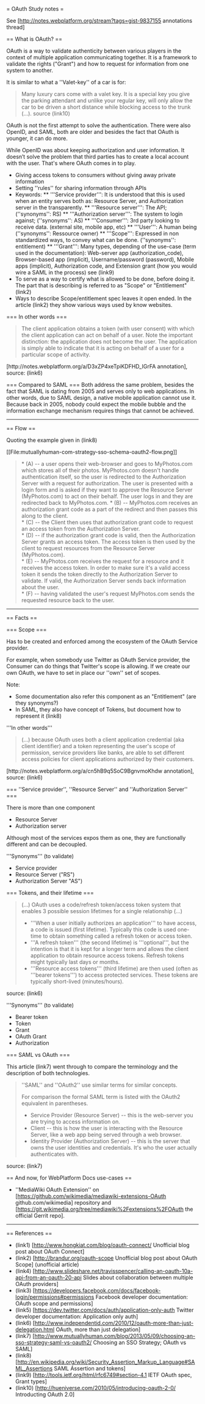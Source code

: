 = OAuth Study notes =

See [http://notes.webplatform.org/stream?tags=gist-9837155 annotations thread]

== What is OAuth? ==

OAuth is a way to validate authenticity between various players in the context of multiple application communicating together. It is a framework to validate the rights ("Grant") and how to  request for information from one system to another.

It is similar to what a ''Valet-key'' of a car is for:
> Many luxury cars come with a valet key. It is a special key you give the parking attendant and unlike your regular key, will only allow the car to be driven a short distance while blocking access to the trunk (...).
source (link10)

OAuth is not the first attempt to solve the authentication. There were also OpenID, and SAML, both are older and besides the fact that OAuth is younger, it can do more. 

While OpenID was about keeping authorization and user information. It doesn’t solve the problem that third parties has to create a local account with the user. That's where OAuth comes in to play.

* Giving access tokens to consumers without giving away private information<br />
* Setting ''rules'' for sharing information through APIs
* Keywords:
** '''Service provider''': It is understood that this is used when an entity serves both as: Resource Server, and Authorization server in the transparently.
** '''Resource server''': The API; (''synonyms'': RS)
** '''Authorization server''': The system to login against; (''synonyms'': AS)
** '''Consumer''': 3rd party looking to receive data. (external site, mobile app, etc)
** '''User''': A human being (''synonyms'': Ressource owner)
** '''Scope''': Expressed in non standardized ways, to convey what can be done. (''synonyms'': entitlement)
** '''Grant''': Many types, depending of the use-case (term used in the documentation): Web-server app (authorization_code), Browser-based app (implicit), Username/password (password), Mobile apps (implicit), Authorization code, and Extension grant (how you would wire a SAML in the process) see (link9)
* To serve as a way to certify what is allowed to be done, before doing it. The part that is describing is referred to as "Scope" or "Entitlement" (link2)
* Ways to describe Scope/entitlement spec leaves it open ended. In the article (link2) they show various ways used by know websites.

=== In other words ===

<blockquote>
The client application obtains a token (with user consent) with which the client application can act on behalf of a user. Note the important distinction: the application does not become the user. The application is simply able to indicate that it is acting on behalf of a user for a particular scope of activity.
</blockquote>
[http://notes.webplatform.org/a/D3xZP4xeTpiKDFHD_IGrFA annotation], source: (link6)


=== Compared to SAML ===
Both address the same problem, besides the fact that SAML is dating from 2005 and serves only to web applications. In other words, due to SAML design, a native mobile application cannot use it. Because back in 2005, nobody could expect the mobile bubble and the information exchange mechanism requires things that cannot be achieved.


-----

== Flow ==

Quoting the example given in (link8)

[[File:mutuallyhuman-com-strategy-sso-schema-oauth2-flow.png]]

<blockquote>
* (A) -- a user opens their web-browser and goes to MyPhotos.com which stores all of their photos. MyPhotos.com doesn't handle authentication itself, so the user is redirected to the Authorization Server with a request for authorization. The user is presented with a login form and is asked if they want to approve the Resource Server (MyPhotos.com) to act on their behalf. The user logs in and they are redirected back to MyPhotos.com.
* (B) -- MyPhotos.com receives an authorization grant code as a part of the redirect and then passes this along to the client.<br />
* (C) -- the Client then uses that authorization grant code to request an access token from the Authorization Server.<br />
* (D) -- if the authorization grant code is valid, then the Authorization Server grants an access token. The access token is then used by the client to request resources from the Resource Server (MyPhotos.com).<br />
* (E) -- MyPhotos.com receives the request for a resource and it receives the access token. In order to make sure it's a valid access token it sends the token directly to the Authorization Server to validate. If valid, the Authorization Server sends back information about the user.<br />
* (F) -- having validated the user's request MyPhotos.com sends the requested resource back to the user.
</blockquote>

-----

== Facts ==

=== Scope ===

Has to be created and enforced among the ecosystem of the OAuth Service provider.

For example, when somebody use Twitter as OAuth Service provider, the Consumer can do things that Twitter's scope is allowing. If we create our own OAuth, we have to set in place our ''own'' set of scopes.

Note:

* Some documentation also refer this component as an "Entitlement" (are they synonyms?)
* In SAML, they also have concept of Tokens, but document how to represent it (link8)

'''In other words'''

<blockquote>(...) because OAuth uses both a client application credential (aka client identifier) and a token representing the user's scope of permission, service providers like banks, are able to set different access policies for client applications authorized by their customers.
</blockquote>
[http://notes.webplatform.org/a/cn5hB9q5SoC9BgnvmoKhdw annotation], source: (link6)

=== ''Service provider'', ''Resource Server'' and ''Authorization Server'' ===

There is more than one component

* Resource Server<br />
* Authorization server

Although most of the services expos them as one, they are functionally different and can be decoupled.

'''Synonyms''' (to validate)

* Service provider<br />
* Resource Server ("RS")
* Authorization Server "AS")

=== Tokens, and their lifetime ===

<blockquote>(...) OAuth uses a code/refresh token/access token system that enables 3 possible session lifetimes for a single relationship (...)

* '''When a user initially authorizes an application''' to have access, a code is issued (first lifetime). Typically this code is used one-time to obtain something called a refresh token or access token.<br />
* '''A refresh token''' (the second lifetime) is '''optional''', but the intention is that it is kept for a longer term and allows the client application to obtain resource access tokens. Refresh tokens might typically last days or months.<br />
* '''Resource access tokens''' (third lifetime) are then used (often as '''bearer tokens''') to access protected services. These tokens are typically short-lived (minutes/hours).
</blockquote>
source: (link6)

'''Synonyms''' (to validate)

* Bearer token<br />
* Token<br />
* Grant<br />
* OAuth Grant<br />
* Authorization

=== SAML vs OAuth ===

This article (link7) went through to compare the terminology and the description of both technologies.

<blockquote>''SAML'' and ''OAuth2'' use similar terms for similar concepts.

For comparison the formal SAML term is listed with the OAuth2 equivalent in parentheses.

* Service Provider (Resource Server) -- this is the web-server you are trying to access information on.
* Client -- this is how the user is interacting with the Resource Server, like a web app being served through a web browser.
* Identity Provider (Authorization Server) -- this is the server that owns the user identities and credentials. It's who the user actually authenticates with.
</blockquote>
source: (link7)

== And now, for WebPlatform Docs use-cases ==

* ''MediaWiki OAuth Extension'' on [https://github.com/wikimedia/mediawiki-extensions-OAuth github.com/wikimedia] repository and [https://git.wikimedia.org/tree/mediawiki%2Fextensions%2FOAuth the official Gerrit repo].


-----

== References ==

* (link1) [http://www.hongkiat.com/blog/oauth-connect/ Unofficial blog post about OAuth Connect]<br />
* (link2) [http://brandur.org/oauth-scope Unofficial blog post about OAuth Scope] (unofficial article)<br />
* (link4) [http://www.slideshare.net/travisspencer/calling-an-oauth-10a-api-from-an-oauth-20-api Slides about collaboration between multiple OAuth providers]<br />
* (link3) [https://developers.facebook.com/docs/facebook-login/permissions#permissions Facebook developer documentation: OAuth scope and permissions]<br />
* (link5) [https://dev.twitter.com/docs/auth/application-only-auth Twitter developer documentation: Application only auth]<br />
* (link6) [http://www.independentid.com/2010/12/oauth-more-than-just-delegation.html OAuth, more than just delegation]<br />
* (link7) [http://www.mutuallyhuman.com/blog/2013/05/09/choosing-an-sso-strategy-saml-vs-oauth2/ Choosing an SSO Strategy; OAuth vs SAML]<br />
* (link8) [http://en.wikipedia.org/wiki/Security_Assertion_Markup_Language#SAML_Assertions SAML Assertion and tokens]
* (link9) [http://tools.ietf.org/html/rfc6749#section-4.1 IETF OAuth spec, Grant types]
* (link10) [http://hueniverse.com/2010/05/introducing-oauth-2-0/  Introducting OAuth 2.0]